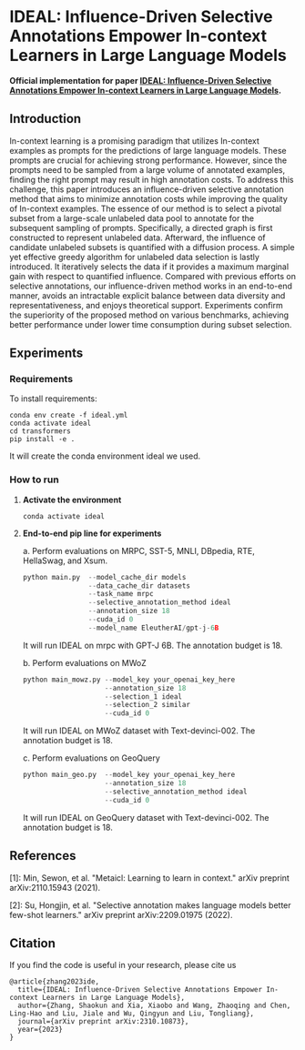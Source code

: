 # IDEAL: Influence-Driven Selective Annotations Empower In-context Learners in Large Language Models

**Official implementation for paper [IDEAL: Influence-Driven Selective Annotations Empower In-context Learners in Large Language Models](https://arxiv.org/abs/2310.10873).**

## Introduction

In-context learning is a promising paradigm that utilizes In-context examples as prompts for the predictions of large language models. These prompts are crucial for achieving strong performance. However, since the prompts need to be sampled from a large volume of annotated examples, finding the right prompt may result in high annotation costs. To address this challenge, this paper introduces an influence-driven selective annotation method that aims to minimize annotation costs while improving the quality of In-context examples. The essence of our method is
to select a pivotal subset from a large-scale unlabeled data pool to annotate for the subsequent sampling of prompts. Specifically, a directed graph is first constructed to represent unlabeled data. Afterward, the influence of candidate unlabeled subsets is quantified with a diffusion process. A simple yet effective greedy algorithm for unlabeled data selection is lastly introduced. It iteratively selects the data if it provides a maximum marginal gain with respect to quantified influence. Compared with previous efforts on selective annotations, our influence-driven method works in an end-to-end manner, avoids an intractable explicit balance between data diversity and representativeness, and enjoys theoretical support. Experiments confirm the superiority of the proposed method on various benchmarks, achieving better performance under lower time consumption during subset selection.

## Experiments

### **Requirements**

To install requirements:
```setup
conda env create -f ideal.yml
conda activate ideal
cd transformers
pip install -e .
```

It will create the conda environment ideal we used.

### **How to run** 

1. **Activate the environment**

    ```setup
    conda activate ideal
    ```
1. **End-to-end pip line for experiments**

    a. Perform evaluations on MRPC, SST-5, MNLI, DBpedia, RTE, HellaSwag, and Xsum.
	```python
	python main.py  --model_cache_dir models 
                    --data_cache_dir datasets 
                    --task_name mrpc 
                    --selective_annotation_method ideal 
                    --annotation_size 18
                    --cuda_id 0
                    --model_name EleutherAI/gpt-j-6B

	```

    It will run IDEAL on mrpc with GPT-J 6B. The annotation budget is 18. 


    b. Perform evaluations on MWoZ
    ```python
	python main_mowz.py --model_key your_openai_key_here
                        --annotation_size 18
                        --selection_1 ideal
                        --selection_2 similar
                        --cuda_id 0
    ```

    It will run IDEAL on MWoZ dataset with Text-devinci-002. The annotation budget is 18.

    c. Perform evaluations on GeoQuery
    ```python
	python main_geo.py  --model_key your_openai_key_here
                        --annotation_size 18
                        --selective_annotation_method ideal
                        --cuda_id 0
    ```
    It will run IDEAL on GeoQuery dataset with Text-devinci-002. The annotation budget is 18.


## References
[1]: Min, Sewon, et al. "Metaicl: Learning to learn in context." arXiv preprint arXiv:2110.15943 (2021).

[2]: Su, Hongjin, et al. "Selective annotation makes language models better few-shot learners." arXiv preprint arXiv:2209.01975 (2022).


## Citation
If you find the code is useful in your research, please cite us
```
@article{zhang2023ide,
  title={IDEAL: Influence-Driven Selective Annotations Empower In-context Learners in Large Language Models},
  author={Zhang, Shaokun and Xia, Xiaobo and Wang, Zhaoqing and Chen, Ling-Hao and Liu, Jiale and Wu, Qingyun and Liu, Tongliang},
  journal={arXiv preprint arXiv:2310.10873},
  year={2023}
}
```

